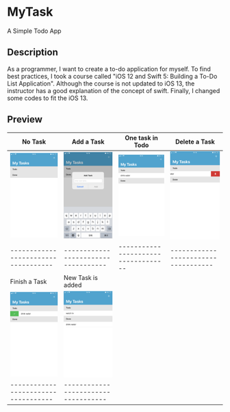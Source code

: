 # MyTask
A Simple Todo App

## Description
As a programmer, I want to create a to-do application for myself. To find best practices, I took a course called "iOS 12 and Swift 5: Building a To-Do List Application". Although the course is not updated to iOS 13, the instructor has a good explanation of the concept of swift. Finally, I changed some codes to fit the iOS 13.

## Preview
| No Task                        		  | Add a Task                 		     	| One task in Todo	       			      | Delete a Task					            	|
| ----------------------------------- | ----------------------------------- | ----------------------------------- | ----------------------------------- |
| ![](Documentation/images/image1.PNG)  | ![](Documentation/images/image2.PNG)  | ![](Documentation/images/image3.PNG)  | ![](Documentation/images/image4.PNG)  |
| ----------------------------------- | ----------------------------------- | ----------------------------------- | ----------------------------------- |
| Finish a Task				          		  | New Task is added                   |
| ![](Documentation/images/image5.PNG)  | ![](Documentation/images/image6.PNG)  |
| ----------------------------------- | ----------------------------------- |
